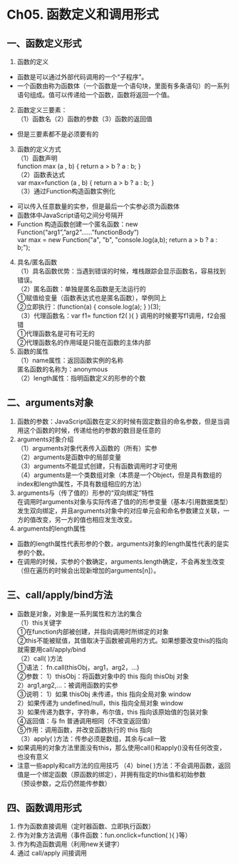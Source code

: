 # Ch05. 函数定义和调用形式
## 一、函数定义形式
1. 函数的定义
* 函数是可以通过外部代码调用的一个“子程序”。
* 一个函数由称为函数体（一个函数是一个语句块，里面有多条语句）的一系列语句组成。值可以传递给一个函数，函数将返回一个值。
2. 函数定义三要素：<br/>
（1）函数名（2）函数的参数（3）函数的返回值<br/>
* 但是三要素都不是必须要有的
3. 函数的定义方式<br/>
（1）函数声明<br/>
function max (a , b) { return a > b ? a : b; }<br/>
（2）函数表达式<br/>
var max=function (a , b) { return a > b ? a : b; }<br/>
（3）通过Function构造函数实例化<br/>
* 可以传入任意数量的实参，但是最后一个实参必须为函数体
* 函数体中JavaScript语句之间分号隔开
* Function 构造函数创建一个匿名函数：new Function(“arg1”,”arg2”......”functionBody”)<br/>
var max = new Function("a", "b", "console.log(a,b); return a > b ? a : b;");<br/>
4. 具名/匿名函数<br/>
（1）具名函数优势：当遇到错误的时候，堆栈跟踪会显示函数名，容易找到错误。<br/>
（2）匿名函数：单独是匿名函数是无法运行的<br/>
①赋值给变量（函数表达式也是匿名函数），举例同上<br/>
②立即执行：(function(a) { console.log(a); } )(3);<br/>
（3）代理函数名：var f1= function f2( ){ }   调用的时候要写f1调用，f2会报错<br/>
①代理函数名是可有可无的<br/>
②代理函数名的作用域是只能在函数的主体内部<br/>
5. 函数的属性<br/>
（1）name属性：返回函数实例的名称<br/>
匿名函数的名称为：anonymous<br/>
（2）length属性：指明函数定义的形参的个数<br/>

## 二、arguments对象
1. 函数的参数：JavaScript函数在定义的时候有固定数目的命名参数，但是当调用这个函数的时候，传递给他的参数的数目是任意的<br/>
2. arguments对象介绍<br/>
（1）arguments对象代表传入函数的（所有）实参<br/>
（2）arguments是函数中的局部变量<br/>
（3）arguments不能显式创建，只有函数调用时才可使用<br/>
（4）arguments是一个类数组对象（本质是一个Object，但是具有数组的index和length属性，不具有数组相应的方法）<br/>
3. arguments与（传了值的）形参的“双向绑定”特性<br/>
在调用时arguments对象与实际传递了值的的形参变量（基本/引用数据类型）发生双向绑定，并且arguments对象中的对应单元会和命名参数建立关联，一方的值改变，另一方的值也相应发生改变。<br/>
4. arguments的length属性
*  函数的length属性代表形参的个数，arguments对象的length属性代表的是实参的个数。
*  在调用的时候，实参的个数确定，arguments.length确定，不会再发生改变（但在遍历的时候会出现新增加的arguments[n]）。

## 三、call/apply/bind方法
*  函数是对象，对象是一系列属性和方法的集合<br/>
（1）this关键字<br/>
①在function内部被创建，并指向调用时所绑定的对象<br/>
②this不能被赋值，其值取决于函数被调用的方式。如果想要改变this的指向就需要用call/apply/bind<br/>
（2）call( )方法<br/>
①语法： fn.call(thisObj，arg1，arg2，...)<br/>
②参数： 1）thisObj：将函数对象中的 this 指向 thisObj 对象<br/>
         2）arg1,arg2,...：被调用函数的实参<br/>
③说明：  1）如果 thisObj 未传递，this 指向全局对象 window<br/>
          2）如果传递为 undefined/null，this 指向全局对象 window<br/>
          3）如果传递为数字，字符串，布尔值，this 指向该原始值的包装对象<br/>
④返回值：与 fn 普通调用相同（不改变返回值）<br/>
⑤作用：调用函数，并改变函数执行的 this 指向<br/>
（3）apply( )方法：传参必须是数组，其余与call一致<br/>
* 如果调用的对象方法里面没有this，那么使用call()和apply()没有任何改变，也没有意义
* 注意一些apply和call方法的应用技巧
（4）bine( )方法：不会调用函数，返回值是一个绑定函数（原函数的绑定），并拥有指定的this值和初始参数<br/>
（预设参数，之后仍然能传参数）<br/>

## 四、函数调用形式
1. 作为函数直接调用（定时器函数、立即执行函数）
2. 作为对象方法调用（事件函数：fun.onclick=function( ){ }等）
3. 作为构造函数调用（利用new关键字）
4. 通过 call/apply 间接调用
